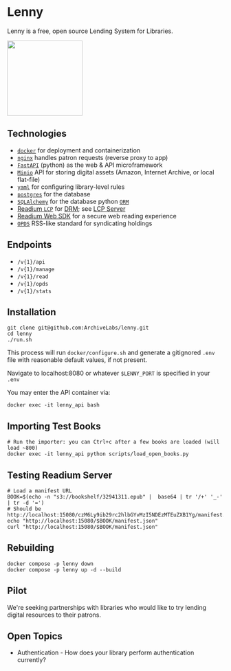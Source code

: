 # Lenny

Lenny is a free, open source Lending System for Libraries.

<img width="175" src="https://github.com/user-attachments/assets/b7d70bf8-d795-419c-97b1-5cf4f9bad3f9">

## Technologies

* [`docker`](https://www.docker.com/) for deployment and containerization
* [`nginx`](https://nginx.org/) handles patron requests (reverse proxy to app)
* [`FastAPI`](https://fastapi.tiangolo.com/) (python) as the web & API microframework
* [`Minio`](https://min.io/docs/minio/linux/developers/minio-drivers.html#python-sdk) API for storing digital assets (Amazon, Internet Archive, or local flat-file)
* [`yaml`](https://en.wikipedia.org/wiki/YAML/) for configuring library-level rules
* [`postgres`](https://www.postgresql.org/) for the database
* [`SQLAlchemy`](https://www.sqlalchemy.org/) for the database python [`ORM`](https://en.wikipedia.org/wiki/Object%E2%80%93relational_mapping)
* [Readium `LCP`](https://readium.org/lcp-specs/) for [DRM](https://en.wikipedia.org/wiki/Digital_rights_management); see [LCP Server](https://github.com/readium/readium-lcp-server)
* [Readium Web SDK](https://www.edrlab.org/software/readium-web/) for a secure web reading experience
* [`OPDS`](https://en.wikipedia.org/wiki/Open_Publication_Distribution_System) RSS-like standard for syndicating holdings

## Endpoints

* `/v{1}/api`
* `/v{1}/manage`
* `/v{1}/read`
* `/v{1}/opds`
* `/v{1}/stats`

## Installation

```
git clone git@github.com:ArchiveLabs/lenny.git
cd lenny
./run.sh
```

This process will run `docker/configure.sh` and generate a gitignored `.env` file with reasonable default values, if not present.

Navigate to localhost:8080 or whatever `$LENNY_PORT` is specified in your `.env`

You may enter the API container via:

```
docker exec -it lenny_api bash
```

## Importing Test Books

```
# Run the importer: you can Ctrl+c after a few books are loaded (will load ~800)
docker exec -it lenny_api python scripts/load_open_books.py 
```

## Testing Readium Server

```
# Load a manifest URL
BOOK=$(echo -n "s3://bookshelf/32941311.epub" |  base64 | tr '/+' '_-' | tr -d '=')
# Should be http://localhost:15080/czM6Ly9ib29rc2hlbGYvMzI5NDEzMTEuZXB1Yg/manifest.json
echo "http://localhost:15080/$BOOK/manifest.json"
curl "http://localhost:15080/$BOOK/manifest.json"
```

## Rebuilding

```
docker compose -p lenny down
docker compose -p lenny up -d --build
```

## Pilot

We're seeking partnerships with libraries who would like to try lending digital resources to their patrons. 

## Open Topics

* Authentication - How does your library perform authentication currently?

